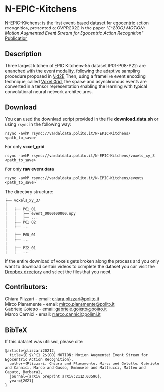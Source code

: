 # N-EPIC-Kitchens
N-EPIC-Kitchens: is the first event-based dataset for egocentric action recognition, presented at CVPR2022 in the paper
_"E^2(GO) MOTION: Motion Augmented Event Stream for Egocentric Action Recognition"_ [Publication](https://arxiv.org/abs/2112.03596)

## Description

Three largest kitchen of EPIC Kitchens-55 dataset (P01-P08-P22) are enanched with the event modality, following the adaptive sampling procedure proposed in [Vid2E](https://openaccess.thecvf.com/content_CVPR_2020/papers/Gehrig_Video_to_Events_Recycling_Video_Datasets_for_Event_Cameras_CVPR_2020_paper.pdf)
Then, using a framelike event encoding technique, called [Voxel Grid](https://openaccess.thecvf.com/content_CVPR_2019/papers/Zhu_Unsupervised_Event-Based_Learning_of_Optical_Flow_Depth_and_Egomotion_CVPR_2019_paper.pdf), the sparse and asynchronous events are converted in a tensor representation enabling the learning with typical convolutional neural network architectures.


## Download 
You can used the download script provided in the file **download_data.sh** or using ```rsync``` in the following way:

```
rsync -avhP rsync://vandaldata.polito.it/N-EPIC-Kitchens/  <path_to_save>
```

For only **voxel_grid** 

```
rsync -avhP rsync://vandaldata.polito.it/N-EPIC-Kitchens/voxels_xy_3 <path_to_save>
```

For only **raw event data**

```
rsync -avhP rsync://vandaldata.polito.it/N-EPIC-Kitchens/events <path_to_save>
```


The directory structure:

```
├── voxels_xy_3/
|   
|   ├── P01_01
|   |   ├── event_0000000000.npy
|   |   ├── ...
|   ├── P01_02
|   ├── ...
| 
|   ├── P08_01
|   ├── ...
|   
|   ├── P22_01
|   ├── ...
```

If the entire download of voxels gets broken along the process and you only want to download certain videos to complete the dataset you can visit the [Dropbox directory](https://www.dropbox.com/sh/796vfn26sq2fw6h/AACGTpbrsPjclW7XP2n9hykIa?dl=0) and select the files that you need.

## Contributors:

Chiara Plizzari - email: chiara.plizzari@polito.it \
Mirco Planamente - email: mirco.planamente@polito.it \
Gabriele Goletto - email: gabriele.goletto@polito.it \
Marco Cannici - email: marco.cannici@polimi.it


## BibTeX
If this dataset was utilised, please cite:
```
@article{plizzari20212,
  title={E $\^{} 2$(GO) MOTION: Motion Augmented Event Stream for Egocentric Action Recognition},
  author={Plizzari, Chiara and Planamente, Mirco and Goletto, Gabriele and Cannici, Marco and Gusso, Emanuele and Matteucci, Matteo and Caputo, Barbara},
  journal={arXiv preprint arXiv:2112.03596},
  year={2021}
}
```
